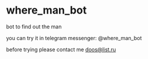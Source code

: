 # where_man_bot
bot to find out the man

you can try it in telegram messenger: @where_man_bot

before trying please contact me doos@list.ru
